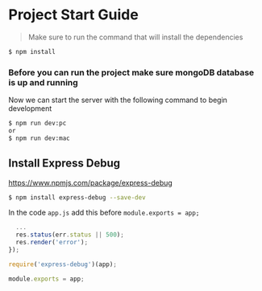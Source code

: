 # Project Start Guide

> Make sure to run the command that will install the dependencies

```sh
$ npm install
```

### Before you can run the project make sure mongoDB database is up and running

Now we can start the server with the following command to begin development

```sh
$ npm run dev:pc
or
$ npm run dev:mac
```

## Install Express Debug

https://www.npmjs.com/package/express-debug


```sh
$ npm install express-debug --save-dev
```

In the code `app.js` add this before `module.exports = app;`

```js
  ...
  res.status(err.status || 500);
  res.render('error');
});

require('express-debug')(app);

module.exports = app;
```